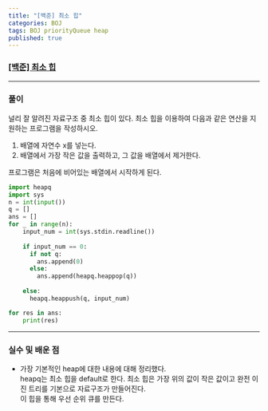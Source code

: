 ```yaml
---
title: "[백준] 최소 힙"
categories: BOJ
tags: BOJ priorityQueue heap
published: true
---
```


### [[백준] 최소 힙](https://www.acmicpc.net/problem/1927)

---

### 풀이

널리 잘 알려진 자료구조 중 최소 힙이 있다. 최소 힙을 이용하여 다음과 같은 연산을 지원하는 프로그램을 작성하시오.

1. 배열에 자연수 x를 넣는다.
2. 배열에서 가장 작은 값을 출력하고, 그 값을 배열에서 제거한다.

프로그램은 처음에 비어있는 배열에서 시작하게 된다.

```python
import heapq
import sys
n = int(input())
q = []
ans = []
for _ in range(n):
    input_num = int(sys.stdin.readline())
    
    if input_num == 0:
      if not q:
        ans.append(0)
      else:
        ans.append(heapq.heappop(q))
    
    else:
      heapq.heappush(q, input_num)

for res in ans:
    print(res)

```

---

### 실수 및 배운 점

- 가장 기본적인 heap에 대한 내용에 대해 정리했다.  
heapq는 최소 힙을 default로 한다. 최소 힙은 가장 위의 값이 작은 값이고 완전 이진 트리를 기본으로 자료구조가 만들어진다.  
이 힙을 통해 우선 순위 큐를 만든다.  

